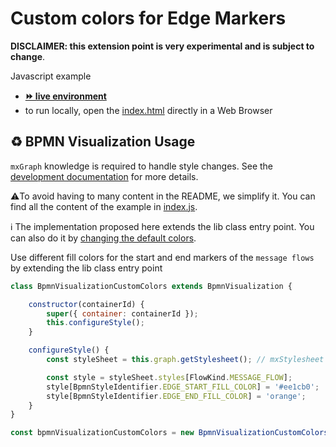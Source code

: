 # Custom colors for Edge Markers

**DISCLAIMER: this extension point is very experimental and is subject to change**.  

Javascript example
- [__⏩ live environment__](https://cdn.statically.io/gh/process-analytics/bpmn-visualization-examples/master/examples/custom-bpmn-theme/custom-edge-markers-colors/index.html)
- to run locally, open the [index.html](index.html) directly in a Web Browser


## ♻️ BPMN Visualization Usage
`mxGraph` knowledge is required to handle style changes.
See the [development documentation](https://github.com/process-analytics/bpmn-visualization-js/blob/master/docs/contributors/bpmn-support-how-to.md) for more details.

⚠️To avoid having to many content in the README, we simplify it. You can find all the content of the example in [index.js](index.js).

ℹ The implementation proposed here extends the lib class entry point. You can also do it by [changing the default colors](../custom-colors/README.md).


Use different fill colors for the start and end markers of the `message flows` by extending the lib class entry point
```javascript
class BpmnVisualizationCustomColors extends BpmnVisualization {

    constructor(containerId) {
        super({ container: containerId });
        this.configureStyle();
    }

    configureStyle() {
        const styleSheet = this.graph.getStylesheet(); // mxStylesheet

        const style = styleSheet.styles[FlowKind.MESSAGE_FLOW];
        style[BpmnStyleIdentifier.EDGE_START_FILL_COLOR] = '#ee1cb0';
        style[BpmnStyleIdentifier.EDGE_END_FILL_COLOR] = 'orange';
    }
}

const bpmnVisualizationCustomColors = new BpmnVisualizationCustomColors('bpmn-container');
```
